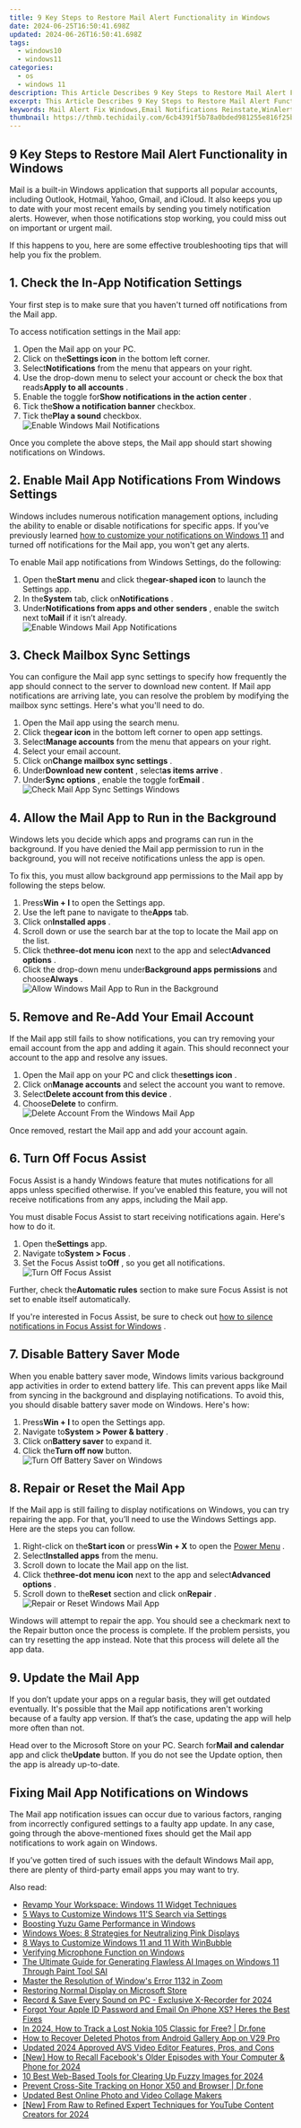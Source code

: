 ```yaml
---
title: 9 Key Steps to Restore Mail Alert Functionality in Windows
date: 2024-06-25T16:50:41.698Z
updated: 2024-06-26T16:50:41.698Z
tags:
  - windows10
  - windows11
categories:
  - os
  - windows 11
description: This Article Describes 9 Key Steps to Restore Mail Alert Functionality in Windows
excerpt: This Article Describes 9 Key Steps to Restore Mail Alert Functionality in Windows
keywords: Mail Alert Fix Windows,Email Notifications Reinstate,WinAlerts Reset Guide,Restore Mail Notify,Enable Alert Settings,Revive E-Mail Alert,Reclaim Windows Alerter
thumbnail: https://thmb.techidaily.com/6cb4391f5b78a0bded981255e816f25b4a4f4175f4c2d7396281a9558ff75db1.jpg
---
```


## 9 Key Steps to Restore Mail Alert Functionality in Windows

 Mail is a built-in Windows application that supports all popular accounts, including Outlook, Hotmail, Yahoo, Gmail, and iCloud. It also keeps you up to date with your most recent emails by sending you timely notification alerts. However, when those notifications stop working, you could miss out on important or urgent mail.

 If this happens to you, here are some effective troubleshooting tips that will help you fix the problem.

## 1\. Check the In-App Notification Settings

 Your first step is to make sure that you haven't turned off notifications from the Mail app.

To access notification settings in the Mail app:

1. Open the Mail app on your PC.
2. Click on the**Settings icon** in the bottom left corner.
3. Select**Notifications** from the menu that appears on your right.
4. Use the drop-down menu to select your account or check the box that reads**Apply to all accounts** .
5. Enable the toggle for**Show notifications in the action center** .
6. Tick the**Show a notification banner** checkbox.
7. Tick the**Play a sound** checkbox.  
![Enable Windows Mail Notifications](https://static1.makeuseofimages.com/wordpress/wp-content/uploads/2022/11/Enable-Windows-Mail-Notifications.jpg)

 Once you complete the above steps, the Mail app should start showing notifications on Windows.

## 2\. Enable Mail App Notifications From Windows Settings

 Windows includes numerous notification management options, including the ability to enable or disable notifications for specific apps. If you’ve previously learned [how to customize your notifications on Windows 11](https://www.makeuseof.com/windows-11-customize-notifications/) and turned off notifications for the Mail app, you won't get any alerts.

 To enable Mail app notifications from Windows Settings, do the following:

1. Open the**Start menu** and click the**gear-shaped icon** to launch the Settings app.
2. In the**System** tab, click on**Notifications** .
3. Under**Notifications from apps and other senders** , enable the switch next to**Mail** if it isn’t already.  
![Enable Windows Mail App Notifications](https://static1.makeuseofimages.com/wordpress/wp-content/uploads/2022/11/Enable-Windows-Mail-App-Notifications.jpg)

## 3\. Check Mailbox Sync Settings

 You can configure the Mail app sync settings to specify how frequently the app should connect to the server to download new content. If Mail app notifications are arriving late, you can resolve the problem by modifying the mailbox sync settings. Here's what you'll need to do.

1. Open the Mail app using the search menu.
2. Click the**gear icon** in the bottom left corner to open app settings.
3. Select**Manage accounts** from the menu that appears on your right.
4. Select your email account.
5. Click on**Change mailbox sync settings** .
6. Under**Download new content** , select**as items arrive** .
7. Under**Sync options** , enable the toggle for**Email** .  
![Check Mail App Sync Settings Windows](https://static1.makeuseofimages.com/wordpress/wp-content/uploads/2022/11/Check-Mail-App-Sync-Settings-Windows.jpg)

## 4\. Allow the Mail App to Run in the Background

 Windows lets you decide which apps and programs can run in the background. If you have denied the Mail app permission to run in the background, you will not receive notifications unless the app is open.

 To fix this, you must allow background app permissions to the Mail app by following the steps below.

1. Press**Win + I** to open the Settings app.
2. Use the left pane to navigate to the**Apps** tab.
3. Click on**Installed apps** .
4. Scroll down or use the search bar at the top to locate the Mail app on the list.
5. Click the**three-dot menu icon** next to the app and select**Advanced options** .
6. Click the drop-down menu under**Background apps permissions** and choose**Always** .  
![Allow Windows Mail App to Run in the Background](https://static1.makeuseofimages.com/wordpress/wp-content/uploads/2022/11/Allow-Windows-Mail-App-to-Run-in-the-Background.jpg)

## 5\. Remove and Re-Add Your Email Account

 If the Mail app still fails to show notifications, you can try removing your email account from the app and adding it again. This should reconnect your account to the app and resolve any issues.

1. Open the Mail app on your PC and click the**settings icon** .
2. Click on**Manage accounts** and select the account you want to remove.
3. Select**Delete account from this device** .
4. Choose**Delete** to confirm.  
![Delete Account From the Windows Mail App](https://static1.makeuseofimages.com/wordpress/wp-content/uploads/2022/11/Delete-Account-From-the-Windows-Mail-App.jpg)

Once removed, restart the Mail app and add your account again.

## 6\. Turn Off Focus Assist

 Focus Assist is a handy Windows feature that mutes notifications for all apps unless specified otherwise. If you’ve enabled this feature, you will not receive notifications from any apps, including the Mail app.

 You must disable Focus Assist to start receiving notifications again. Here's how to do it.

1. Open the**Settings** app.
2. Navigate to**System > Focus** .
3. Set the Focus Assist to**Off** , so you get all notifications.  
![Turn Off Focus Assist](https://static1.makeuseofimages.com/wordpress/wp-content/uploads/2022/11/Turn-Off-Focus-Assist.jpg)

 Further, check the**Automatic rules** section to make sure Focus Assist is not set to enable itself automatically.

 If you're interested in Focus Assist, be sure to check out [how to silence notifications in Focus Assist for Windows](https://www.makeuseof.com/tag/windows-focus-assist/) .

## 7\. Disable Battery Saver Mode

 When you enable battery saver mode, Windows limits various background app activities in order to extend battery life. This can prevent apps like Mail from syncing in the background and displaying notifications. To avoid this, you should disable battery saver mode on Windows. Here's how:

1. Press**Win + I** to open the Settings app.
2. Navigate to**System > Power & battery** .
3. Click on**Battery saver** to expand it.
4. Click the**Turn off now** button.  
![Turn Off Battery Saver on Windows](https://static1.makeuseofimages.com/wordpress/wp-content/uploads/2022/11/Turn-Off-Battery-Saver-on-Windows.jpg)

## 8\. Repair or Reset the Mail App

 If the Mail app is still failing to display notifications on Windows, you can try repairing the app. For that, you’ll need to use the Windows Settings app. Here are the steps you can follow.

1. Right-click on the**Start icon** or press**Win + X** to open the [Power Menu](https://www.makeuseof.com/windows-power-menu-guide/) .
2. Select**Installed apps** from the menu.
3. Scroll down to locate the Mail app on the list.
4. Click the**three-dot menu icon** next to the app and select**Advanced options** .
5. Scroll down to the**Reset** section and click on**Repair** .  
![Repair or Reset Windows Mail App](https://static1.makeuseofimages.com/wordpress/wp-content/uploads/2022/11/Repair-or-Reset-Windows-Mail-App.jpg)

 Windows will attempt to repair the app. You should see a checkmark next to the Repair button once the process is complete. If the problem persists, you can try resetting the app instead. Note that this process will delete all the app data.

## 9\. Update the Mail App

 If you don’t update your apps on a regular basis, they will get outdated eventually. It's possible that the Mail app notifications aren't working because of a faulty app version. If that’s the case, updating the app will help more often than not.

 Head over to the Microsoft Store on your PC. Search for**Mail and calendar** app and click the**Update** button. If you do not see the Update option, then the app is already up-to-date.

## Fixing Mail App Notifications on Windows

 The Mail app notification issues can occur due to various factors, ranging from incorrectly configured settings to a faulty app update. In any case, going through the above-mentioned fixes should get the Mail app notifications to work again on Windows.

 If you’ve gotten tired of such issues with the default Windows Mail app, there are plenty of third-party email apps you may want to try.


<ins class="adsbygoogle"
     style="display:block"
     data-ad-format="autorelaxed"
     data-ad-client="ca-pub-7571918770474297"
     data-ad-slot="1223367746"></ins>



<ins class="adsbygoogle"
     style="display:block"
     data-ad-client="ca-pub-7571918770474297"
     data-ad-slot="8358498916"
     data-ad-format="auto"
     data-full-width-responsive="true"></ins>

<span class="atpl-alsoreadstyle">Also read:</span>
<div><ul>
<li><a href="https://win11-tips.techidaily.com/revamp-your-workspace-windows-11-widget-techniques/"><u>Revamp Your Workspace: Windows 11 Widget Techniques</u></a></li>
<li><a href="https://win11-tips.techidaily.com/5-ways-to-customize-windows-11s-search-via-settings/"><u>5 Ways to Customize Windows 11'S Search via Settings</u></a></li>
<li><a href="https://win11-tips.techidaily.com/boosting-yuzu-game-performance-in-windows/"><u>Boosting Yuzu Game Performance in Windows</u></a></li>
<li><a href="https://win11-tips.techidaily.com/windows-woes-8-strategies-for-neutralizing-pink-displays/"><u>Windows Woes: 8 Strategies for Neutralizing Pink Displays</u></a></li>
<li><a href="https://win11-tips.techidaily.com/8-ways-to-customize-windows-11-and-11-with-winbubble/"><u>8 Ways to Customize Windows 11 and 11 With WinBubble</u></a></li>
<li><a href="https://win11-tips.techidaily.com/verifying-microphone-function-on-windows/"><u>Verifying Microphone Function on Windows</u></a></li>
<li><a href="https://win11-tips.techidaily.com/the-ultimate-guide-for-generating-flawless-ai-images-on-windows-11-through-paint-tool-sai/"><u>The Ultimate Guide for Generating Flawless AI Images on Windows 11 Through Paint Tool SAI</u></a></li>
<li><a href="https://win11-tips.techidaily.com/master-the-resolution-of-windows-error-1132-in-zoom/"><u>Master the Resolution of Window's Error 1132 in Zoom</u></a></li>
<li><a href="https://win11-tips.techidaily.com/restoring-normal-display-on-microsoft-store/"><u>Restoring Normal Display on Microsoft Store</u></a></li>
<li><a href="https://visual-screen-recording.techidaily.com/record-and-save-every-sound-on-pc-exclusive-x-recorder-for-2024/"><u>Record & Save Every Sound on PC - Exclusive X-Recorder for 2024</u></a></li>
<li><a href="https://apple-account.techidaily.com/forgot-your-apple-id-password-and-email-on-iphone-xs-heres-the-best-fixes-by-drfone-ios/"><u>Forgot Your Apple ID Password and Email On iPhone XS? Heres the Best Fixes</u></a></li>
<li><a href="https://android-location-track.techidaily.com/in-2024-how-to-track-a-lost-nokia-105-classic-for-free-drfone-by-drfone-virtual-android/"><u>In 2024, How to Track a Lost Nokia 105 Classic for Free? | Dr.fone</u></a></li>
<li><a href="https://blog-min.techidaily.com/how-to-recover-deleted-photos-from-android-gallery-app-on-v29-pro-by-stellar-photo-recovery-android-mobile-photo-recover/"><u>How to Recover Deleted Photos from Android Gallery App on V29 Pro</u></a></li>
<li><a href="https://video-creation-software.techidaily.com/updated-2024-approved-avs-video-editor-features-pros-and-cons/"><u>Updated 2024 Approved AVS Video Editor Features, Pros, and Cons</u></a></li>
<li><a href="https://facebook-clips.techidaily.com/new-how-to-recall-facebooks-older-episodes-with-your-computer-and-phone-for-2024/"><u>[New] How to Recall Facebook's Older Episodes with Your Computer & Phone for 2024</u></a></li>
<li><a href="https://extra-hints.techidaily.com/10-best-web-based-tools-for-clearing-up-fuzzy-images-for-2024/"><u>10 Best Web-Based Tools for Clearing Up Fuzzy Images for 2024</u></a></li>
<li><a href="https://fake-location.techidaily.com/prevent-cross-site-tracking-on-honor-x50-and-browser-drfone-by-drfone-virtual-android/"><u>Prevent Cross-Site Tracking on Honor X50 and Browser | Dr.fone</u></a></li>
<li><a href="https://video-ai-editor.techidaily.com/updated-best-online-photo-and-video-collage-makers/"><u>Updated Best Online Photo and Video Collage Makers</u></a></li>
<li><a href="https://youtube-data.techidaily.com/rom-raw-to-refined-expert-techniques-for-youtube-content-creators-for-2024/"><u>[New] From Raw to Refined  Expert Techniques for YouTube Content Creators for 2024</u></a></li>
</ul></div>

